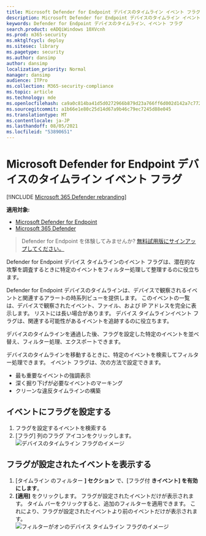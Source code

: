 ```yaml
---
title: Microsoft Defender for Endpoint デバイスのタイムライン イベント フラグ
description: Microsoft Defender for Endpoint デバイスのタイムライン イベント フラグを使用して、
keywords: Defender for Endpoint デバイスのタイムライン、イベント フラグ
search.product: eADQiWindows 10XVcnh
ms.prod: m365-security
ms.mktglfcycl: deploy
ms.sitesec: library
ms.pagetype: security
ms.author: dansimp
author: dansimp
localization_priority: Normal
manager: dansimp
audience: ITPro
ms.collection: M365-security-compliance
ms.topic: article
ms.technology: mde
ms.openlocfilehash: ca9a0c814ba41d5d0272966b879d23a766ff6d002d142a7c7725ec87afff9fff
ms.sourcegitcommit: a1b66e1e80c25d14d67a9b46c79ec7245d88e045
ms.translationtype: MT
ms.contentlocale: ja-JP
ms.lasthandoff: 08/05/2021
ms.locfileid: "53890651"
---
```

# <a name="microsoft-defender-for-endpoint-device-timeline-event-flags"></a>Microsoft Defender for Endpoint デバイスのタイムライン イベント フラグ

[!INCLUDE [Microsoft 365 Defender rebranding](../../includes/microsoft-defender.md)]

**適用対象:**
- [Microsoft Defender for Endpoint](https://go.microsoft.com/fwlink/p/?linkid=2154037)
- [Microsoft 365 Defender](https://go.microsoft.com/fwlink/?linkid=2118804)

> Defender for Endpoint を体験してみませんか? [無料試用版にサインアップしてください。](https://signup.microsoft.com/create-account/signup?products=7f379fee-c4f9-4278-b0a1-e4c8c2fcdf7e&ru=https://aka.ms/MDEp2OpenTrial?ocid=docs-wdatp-assignaccess-abovefoldlink)

Defender for Endpoint デバイス タイムラインのイベント フラグは、潜在的な攻撃を調査するときに特定のイベントをフィルター処理して整理するのに役立ちます。

Defender for Endpoint デバイスのタイムラインは、デバイスで観察されるイベントと関連するアラートの時系列ビューを提供します。 このイベントの一覧は、デバイスで観察されたイベント、ファイル、および IP アドレスを完全に表示します。 リストには長い場合があります。 デバイス タイムラインイベント フラグは、関連する可能性があるイベントを追跡するのに役立ちます。 

デバイスのタイムラインを通過した後、フラグを設定した特定のイベントを並べ替え、フィルター処理、エクスポートできます。

デバイスのタイムラインを移動するときに、特定のイベントを検索してフィルター処理できます。 イベント フラグは、次の方法で設定できます。 

- 最も重要なイベントの強調表示 
- 深く掘り下げが必要なイベントのマーキング 
- クリーンな違反タイムラインの構築



## <a name="flag-an-event"></a>イベントにフラグを設定する
1. フラグを設定するイベントを検索する
2. [フラグ] 列のフラグ アイコンをクリックします。 
![デバイスのタイムライン フラグのイメージ](images/device-flags.png)

## <a name="view-flagged-events"></a>フラグが設定されたイベントを表示する  
1. [タイムライン のフィルター **] セクション** で、[フラグ付 **きイベント] を有効にします**。
2. **[適用]** をクリックします。 フラグが設定されたイベントだけが表示されます。
タイム バーをクリックすると、追加のフィルターを適用できます。 これにより、フラグが設定されたイベントより前のイベントだけが表示されます。  
![フィルターがオンのデバイス タイムライン フラグのイメージ](images/device-flag-filter.png)
